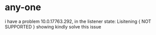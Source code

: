 # any-one
i have a problem 10.0.17763.292, in the listener state: Lisitening  { NOT SUPPORTED } showing kindly solve this issue 
